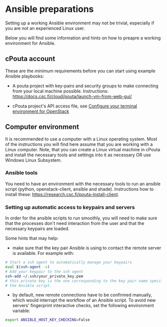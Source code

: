 # Ansible preparations
Setting up a working Ansible environment may not be trivial, especially if you are not an experienced Linux user.

Below you will find some information and hints on how to preapre a working environment for Ansible.

## cPouta account
These are the minimum requirements before you can start using example Ansible playbooks:

- A pouta project with key-pairs and security groups to make connecting from your local machine possible. Instructions: https://docs.csc.fi/cloud/pouta/launch-vm-from-web-gui/

- cPouta project's API access file, see [Configure your terminal environment for OpenStack](https://docs.csc.fi/cloud/pouta/install-client/#configure-your-terminal-environment-for-openstack)

## Computer environment

It is recommended to use a computer with a Linux operating system. Most of the instructions you will find here assume that you are working with a Linux computer. Note, that you can create a Linux virtual machine in cPouta and install the necessary tools and settings into it as necessary OR use Windows Linux Subsystem.

### Ansible tools

You need to have an environment with the necessary tools to run an ansible script (python, openstack-client, ansible and shade). Instructions how to install these: https://research.csc.fi/pouta-install-client.


### Setting up automatic access to keypairs and servers

In order for the ansible scripts to run smoothly, you will need to make sure that
the processes don't need interaction from the user and that the necessary keypairs
are loaded.

Some hints that may help:
- make sure that the key pair Ansible is using to contact the remote server is
available. For example with:
````bash
# Start a ssh agent to automatically manage your keypairs
eval $(ssh-agent -s)
# Add your keypair to the ssh agent
ssh-add ~/.ssh/your_private_key.pem
# this private key is the one corresponding to the key pair name specified in
# the Ansible script.
````
- by default, new remote connections have to be confirmed manually, which would interrupt the workflow of an Ansible script. To avoid new servers' fingerprint interactive checks, set the following environment variable:
````bash
export ANSIBLE_HOST_KEY_CHECKING=False
````
